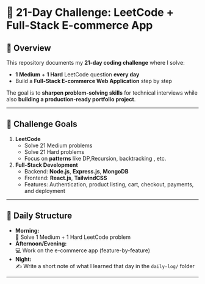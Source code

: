 # 🚀 21-Day Challenge: LeetCode + Full-Stack E-commerce App

## 📌 Overview

This repository documents my **21-day coding challenge** where I solve:

- **1 Medium** + **1 Hard** LeetCode question **every day**
- Build a **Full-Stack E-commerce Web Application** step by step

The goal is to **sharpen problem-solving skills** for technical interviews while also **building a production-ready portfolio project**.

---

## 🎯 Challenge Goals

1. **LeetCode**
   - Solve 21 Medium problems
   - Solve 21 Hard problems
   - Focus on **patterns** like DP,Recursion, backtracking , etc.
2. **Full-Stack Development**
   - Backend: **Node.js**, **Express.js**, **MongoDB**
   - Frontend: **React.js**, **TailwindCSS**
   - Features: Authentication, product listing, cart, checkout, payments, and deployment

---

## 📅 Daily Structure

- **Morning:**  
  🧠 Solve 1 Medium + 1 Hard LeetCode problem
- **Afternoon/Evening:**  
  💻 Work on the e-commerce app (feature-by-feature)
- **Night:**  
  ✍️ Write a short note of what I learned that day in the `daily-log/` folder

---
